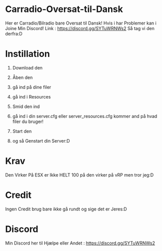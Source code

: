 # Carradio-Oversat-til-Dansk
Her er Carradio/Bilradio bare Oversat til Dansk! Hvis i har Problemer kan i Joine Min Discord! Link : https://discord.gg/SYTuWRNWs2 Så tag vi den derfra:D



# Instillation

1. Download den

2. Åben den

3. gå ind på dine filer

4. gå ind i Resources 

5. Smid den ind

6. gå ind i din server.cfg eller server_resources.cfg kommer and på hvad filer du bruger!

7. Start den

8. og så Genstart din Server:D


# Krav

Den Virker På ESX er Ikke HELT 100 på den virker på vRP men tror jeg:D


# Credit

Ingen Credit brug bare ikke gå rundt og sige det er Jeres:D


# Discord

Min Discord her til Hjælpe eller Andet : https://discord.gg/SYTuWRNWs2

